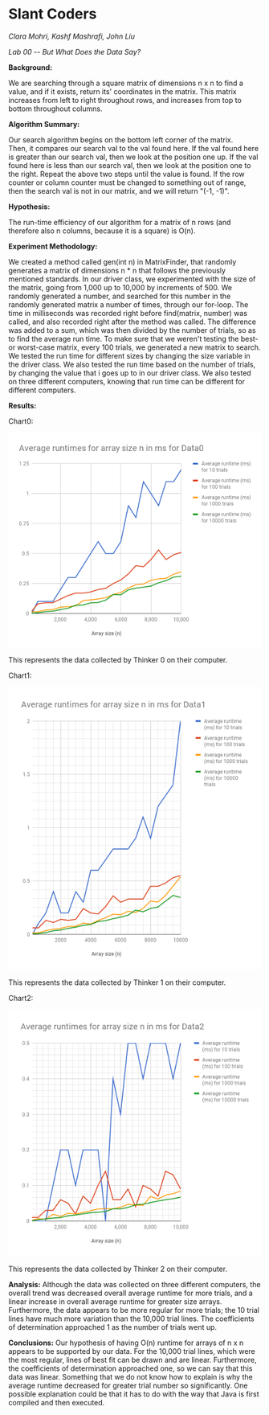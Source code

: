 # Slant Coders
*Clara Mohri, Kashf Mashrafi, John Liu*

*Lab 00 -- But What Does the Data Say?*

**Background:**


We are searching through a square matrix of dimensions n x n to find a value, and if it exists, return its' coordinates in the matrix. This matrix increases from left to right throughout rows, and increases from top to bottom throughout columns. 

**Algorithm Summary:**


Our search algorithm begins on the bottom left corner of the matrix.                                
Then, it compares our search val to the val found here. 
If the val found here is greater than our search val, then we look at the position one up. 
If the val found here is less than our search val, then we look at the position one to the right. 
Repeat the above two steps until the value is found.
If the row counter or column counter must be changed to something out of range, then the search val is not in our matrix, and we will return "(-1, -1)". 

**Hypothesis:**


The run-time efficiency of our algorithm for a matrix of n rows (and therefore also n columns, because it is a square) is O(n).

**Experiment Methodology:**

We created a method called gen(int n) in MatrixFinder, that randomly generates a matrix of dimensions n * n that follows the previously mentioned standards. 
In our driver class, we experimented with the size of the matrix, going from 1,000 up to 10,000 by increments of 500. We randomly generated a number, and searched for this number in the randomly generated matrix a number of times, through our for-loop. The time in milliseconds was recorded right before find(matrix, number) was called, and also recorded right after the method was called. The difference was added to a sum, which was then divided by the number of trials, so as to find the average run time. 
To make sure that we weren't testing the best- or worst-case matrix, every 100 trials, we generated a new matrix to search. 
We tested the run time for different sizes by changing the size variable in the driver class. We also tested the run time based on the number of trials, by changing the value that i goes up to in our driver class.
We also tested on three different computers, knowing that run time can be different for different computers.

**Results:**

Chart0: 


![alt text](https://github.com/mdkashf/SlantCoders/blob/master/Chart0.jpg)


This represents the data collected by Thinker 0 on their computer. 

Chart1:


![alt text](https://github.com/mdkashf/SlantCoders/blob/master/Chart1.jpg)


This represents the data collected by Thinker 1 on their computer. 


Chart2: 


![alt text](https://github.com/mdkashf/SlantCoders/blob/master/Chart2.png)


This represents the data collected by Thinker 2 on their computer.



**Analysis:**
Although the data was collected on three different computers, the overall trend was decreased overall average runtime for more trials, and a linear increase in overall average runtime for greater size arrays. 
Furthermore, the data appears to be more regular for more trials; the 10 trial lines have much more variation than the 10,000 trial lines. The coefficients of determination approached 1 as the number of trials went up.


**Conclusions:**
Our hypothesis of having O(n) runtime for arrays of n x n appears to be supported by our data. For the 10,000 trial lines, which were the most regular, lines of best fit can be drawn and are linear. Furthermore, the coefficients of determination approached one, so we can say that this data was linear.
Something that we do not know how to explain is why the average runtime decreased for greater trial number so significantly. One possible explanation could be that it has to do with the way that Java is first compiled and then executed.

